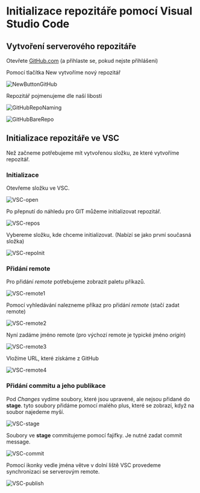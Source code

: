 # Initializace repozitáře pomocí Visual Studio Code

## Vytvoření serverového repozitáře

Otevřete [GitHub.com](https://github.com/) (a přihlaste se, pokud nejste přihlášeni)

Pomocí tlačítka New vytvoříme nový repozitář

![NewButtonGitHub](Media/RepoCreation.png) 

Repozitář pojmenujeme dle naší libosti

![GitHubRepoNaming](Media/RepoNaming.png) 

![GitHubBareRepo](Media/RepoRepos.png) 

## Initializace repozitáře ve VSC

Než začneme potřebujeme mít vytvořenou složku, ze které vytvoříme repozitář.

### Initializace

Otevřeme složku ve VSC.

![VSC-open](Media/VscOpen.png)

Po přepnutí do náhledu pro GIT můžeme initializovat repozitář.

![VSC-repos](Media/VscInit.png)

Vybereme složku, kde chceme initializovat. (Nabízí se jako první současná složka)

![VSC-repoInit](Media/VscInitRepo.png)

### Přidání remote

Pro přidání *remote* potřebujeme zobrazit paletu příkazů.

![VSC-remote1](Media/VscRemote1.png)

Pomocí vyhledávání nalezneme příkaz pro přidání *remote* (stačí zadat remote)

![VSC-remote2](Media/VscRemote2.png)

Nyní zadáme jméno remote (pro výchozí remote je typické jméno *origin*)

![VSC-remote3](Media/VscRemote3.png)

Vložíme URL, které získáme z GitHub

![VSC-remote4](Media/VscRemote4.png)

### Přidání commitu a jeho publikace

Pod *Changes* vydíme soubory, které jsou upravené, ale nejsou přidané do **stage**. tyto soubory přidáme pomocí malého plus, které se zobrazí, když na soubor najedeme myší.

![VSC-stage](Media/VscStage.png)

Soubory ve **stage** commitujeme pomocí fajifky. Je nutné zadat commit message.

![VSC-commit](Media/VscCommit.png)

Pomocí ikonky vedle jména větve v dolní liště VSC provedeme synchronizaci se serverovým remote.

![VSC-publish](Media/VscPublish.png)